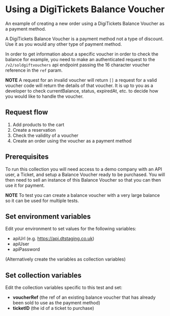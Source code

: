 # Using a DigiTickets Balance Voucher

An example of creating a new order using a DigiTickets Balance Voucher as a payment method.

A DigiTickets Balance Voucher is a payment method not a type of discount. Use it as you would any other type of payment method. 

In order to get information about a specific voucher in order to check the balance for example, you need to make an authenticated request to the `/v2/soldgiftvouchers` api endpoint passing the 16 character voucher reference in the `ref` param.

**NOTE** A request for an invalid voucher will return `[]` a request for a valid voucher code will return the details of that voucher. It is up to you as a developer to check currentBalance, status, expiredAt, etc. to decide how you would like to handle the voucher.

## Request flow

1. Add products to the cart
2. Create a reservation
3. Check the validity of a voucher
4. Create an order using the voucher as a payment method

## Prerequisites

To run this collection you will need access to a demo company with an API user, a Ticket, and setup a Balance Voucher ready to be purchased. You will then need to sell an instance of this Balance Voucher so that you can then use it for payment.

**NOTE** To test you can create a balance voucher with a very large balance so it can be used for multiple tests.

## Set environment variables

Edit your environment to set values for the following variables: 

- apiUrl (e.g. https://api.dtstaging.co.uk)
- apiUser
- apiPassword

(Alternatively create the variables as collection variables)

## Set collection variables

Edit the collection variables specific to this test and set:

- **voucherRef** (the ref of an existing balance voucher that has already been sold to use as the payment method)
- **ticketID** (the id of a ticket to purchase)



